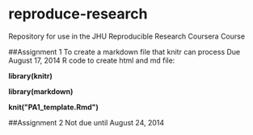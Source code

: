 reproduce-research
==================

Repository for use in the JHU Reproducible Research Coursera Course

##Assignment 1
To create a markdown file that knitr can process
Due August 17, 2014
R code to create html and md file:

**library(knitr)**

**library(markdown)**

**knit("PA1_template.Rmd")**

##Assignment 2
Not due until August 24, 2014

